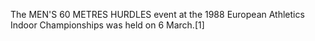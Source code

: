 The MEN'S 60 METRES HURDLES event at the 1988 European Athletics Indoor Championships was held on 6 March.[1]
